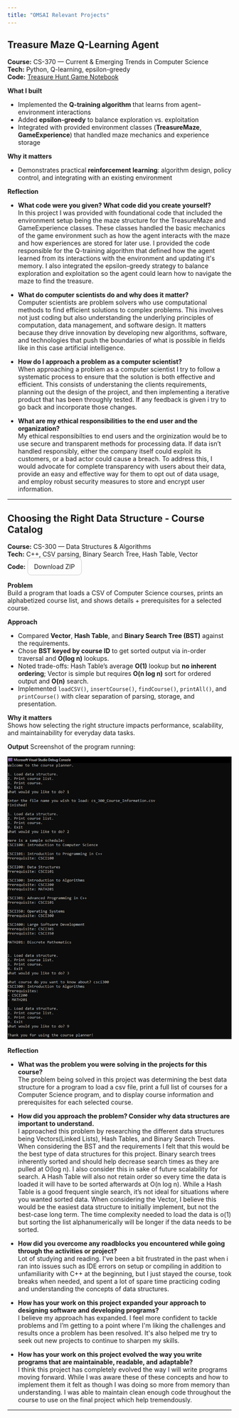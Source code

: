 ```yaml
---
title: "OMSAI Relevant Projects"
---
```


## Treasure Maze Q-Learning Agent
**Course:** CS-370 — Current & Emerging Trends in Computer Science  
**Tech:** Python, Q-learning, epsilon-greedy  <br>
**Code:** 
<a href="projects/cs370-dqn/Murray_Orion_ProjectTwo.html" target="_blank" rel="noopener">
  Treasure Hunt Game Notebook
</a>

**What I built**
- Implemented the **Q-training algorithm** that learns from agent–environment interactions
- Added **epsilon-greedy** to balance exploration vs. exploitation
- Integrated with provided environment classes (**TreasureMaze**, **GameExperience**) that handled maze mechanics and experience storage

**Why it matters**
- Demonstrates practical **reinforcement learning**: algorithm design, policy control, and integrating with an existing environment

**Reflection**

- **What code were you given? What code did you create yourself?**<br>
  In this project I was provided with foundational code that included the environment setup being the maze structure for the TreasureMaze and GameExperience classes. These classes handled the basic mechanics of the game environment such as how the agent interacts with the maze and how experiences are stored for later use. I provided the code responsible for the Q-training algorithm that defined how the agent learned from its interactions with the environment and updating it's memory. I also integrated the epsilon-greedy strategy to balance exploration and exploitation so the agent could learn how to navigate the maze to find the treasure.<br>

- **What do computer scientists do and why does it matter?**<br>
  Computer scientists are problem solvers who use computational methods to find efficient solutions to complex problems. This involves not just coding but also understanding the underlying principles of computation, data management, and software design. It matters because they drive innovation by developing new algorithms, software, and technologies that push the boundaries of what is possible in fields like in this case artificial intelligence.

- **How do I approach a problem as a computer scientist?**<br>
  When approaching a problem as a computer scientist I try to follow a systematic process to ensure that the solution is both effective and efficient. This consists of understaning the clients requirements, planning out the design of the project, and then implementing a iterative product that has been throughly tested. If any feedback is given i try to go back and incorporate those changes.

- **What are my ethical responsibilities to the end user and the organization?**<br>
  My ethical responsibilties to end users and the orginization would be to use secure and transparent methods for processing data. If data isn’t handled responsibly, either the company itself could exploit its customers, or a bad actor could cause a breach. To address this, I would advocate for complete transparency with users about their data, provide an easy and effective way for them to opt out of data usage, and employ robust security measures to store and encrypt user information.

---

## Choosing the Right Data Structure - Course Catalog 
**Course:** CS-300 — Data Structures & Algorithms  
**Tech:** C++, CSV parsing, Binary Search Tree, Hash Table, Vector  
**Code:**  <a href="{{ '/assets/downloads/cs300-bst.zip' | relative_url }}" download
   style="display:inline-block;padding:10px 14px;border:1px solid #ccc;border-radius:8px;text-decoration:none;">
 Download ZIP
</a>

**Problem**  
Build a program that loads a CSV of Computer Science courses, prints an alphabetized course list, and shows details + prerequisites for a selected course.

**Approach**  
- Compared **Vector**, **Hash Table**, and **Binary Search Tree (BST)** against the requirements.  
- Chose **BST keyed by course ID** to get sorted output via in-order traversal and **O(log n)** lookups.  
- Noted trade-offs: Hash Table’s average **O(1)** lookup but **no inherent ordering**; Vector is simple but requires **O(n log n)** sort for ordered output and **O(n)** search.  
- Implemented `loadCSV()`, `insertCourse()`, `findCourse()`, `printAll()`, and `printCourse()` with clear separation of parsing, storage, and presentation.

**Why it matters**  
Shows how selecting the right structure impacts performance, scalability, and maintainability for everyday data tasks.

**Output**
Screenshot of the program running:

![Alt text](assets/downloads/CoursePlannerOutput.png "Optional Title")

**Reflection**

- **What was the problem you were solving in the projects for this course?**<br>
The problem being solved in this project was determining the best data structure for a program to load a csv file, print a full list of courses for a Computer Science program, and to display course information and prerequisites for each selected course.

- **How did you approach the problem? Consider why data structures are important to understand.**<br>
I approached this problem by researching the different data structures being Vectors(Linked Lists), Hash Tables, and Binary Search Trees. When considering the BST and the requirements I felt that this would be the best type of data structures for this project. Binary search trees inherently sorted and should help decrease search times as they are pulled at O(log n). I also consider this in sake of future scalability for search. A Hash Table will also not retain order so every time the data is loaded it will have to be sorted afterwards at O(n log n). While a Hash Table is a good frequent single search, it’s not ideal for situations where you wanted sorted data. When considering the Vector, I believe this would be the easiest data structure to initially implement, but not the best-case long term. The time complexity needed to load the data is o(1) but sorting the list alphanumerically will be longer if the data needs to be sorted.

- **How did you overcome any roadblocks you encountered while going through the activities or project?**<br>
Lot of studying and reading. I've been a bit frustrated in the past when i ran into issues such as IDE errors on setup or compiling in addition to unfamiliarity with C++ at the beginning, but I just stayed the course, took breaks when needed, and spent a lot of spare time practicing coding and understanding the concepts of data structures.

- **How has your work on this project expanded your approach to designing software and developing programs?**<br>
I believe my approach has expanded. I feel more confident to tackle problems and I’m getting to a point where I'm liking the challenges and results once a problem has been resolved. It's also helped me try to seek out new projects to continue to sharpen my skills.

- **How has your work on this project evolved the way you write programs that are maintainable, readable, and adaptable?**<br>
I think this project has completely evolved the way I will write programs moving forward. While I was aware these of these concepts and how to implement them it felt as though I was doing so more from memory than understanding. I was able to maintain clean enough code throughout the course to use on the final project which help tremendously.

---


<style>
/* Hide the theme’s header title line on this page only */
header .site-title,            /* Minima & many themes */
.page-header .project-name,    /* Cayman */
.page-title,                   /* Minimal Mistakes page title */
.breadcrumbs { display:none !important; }  /* if your theme shows a title as a breadcrumb */
</style>
